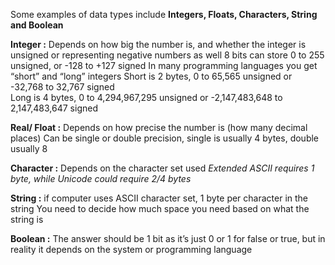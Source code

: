 Some examples of data types include **Integers, Floats, Characters, String and Boolean**

**Integer :**
Depends on how big the number is, and whether the integer is unsigned or representing negative numbers as well
8 bits can store 0 to 255 unsigned, or -128 to +127 signed
In many programming languages you get “short” and “long” integers
Short is 2 bytes, 0 to 65,565 unsigned or -32,768 to 32,767 signed  
Long is 4 bytes, 0 to 4,294,967,295 unsigned or -2,147,483,648 to 2,147,483,647 signed

**Real/ Float :**
Depends on how precise the number is (how many decimal places)
Can be single or double precision, single is usually 4 bytes, double usually 8

**Character :**
Depends on the character set used
*Extended ASCII requires 1 byte, while Unicode could require 2/4 bytes*

**String :**
if computer uses ASCII character set, 1 byte per character in the string 
You need to decide how much space you need based on what the string is

**Boolean :**
The answer should be 1 bit as it’s just 0 or 1 for false or true, but in reality it depends on the system or programming language